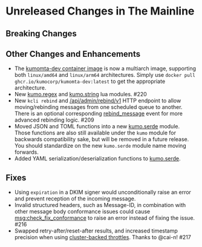 # Unreleased Changes in The Mainline

## Breaking Changes

## Other Changes and Enhancements
* The [kumomta-dev container
  image](https://github.com/KumoCorp/kumomta/pkgs/container/kumomta-dev) is now
  a multiarch image, supporting both `linux/amd64` and `linux/arm64`
  architectures.  Simply use `docker pull ghcr.io/kumocorp/kumomta-dev:latest`
  to get the appropriate architecture.
* New [kumo.regex](../reference/regex/index.md) and
  [kumo.string](../reference/string/index.md) lua modules. #220
* New `kcli rebind` and
  [/api/admin/rebind/v1](../../reference/rapidoc/#post-/api/admin/rebind/v1) HTTP
  endpoint to allow moving/rebinding messages from one scheduled queue to
  another. There is an optional corresponding
  [rebind_message](../reference/events/rebind_message.md) event for more
  advanced rebinding logic. #209
* Moved JSON and TOML functions into a new
  [kumo.serde](../reference/kumo.serde/index.md) module. Those functions are
  also still available under the `kumo` module for backwards compatibility
  sake, but will be removed in a future release. You should standardize on the
  new `kumo.serde` module name moving forwards.
* Added YAML serialization/deserialization functions to
  [kumo.serde](../reference/kumo.serde/index.md).

## Fixes
* Using `expiration` in a DKIM signer would unconditionally raise an error and
  prevent reception of the incoming message.
* Invalid structured headers, such as Message-ID, in combination with other message
  body conformance issues could cause
  [msg:check_fix_conformance](../reference/message/check_fix_conformance.md) to
  raise an error instead of fixing the issue. #216
* Swapped retry-after/reset-after results, and increased timestamp precision
  when using [cluster-backed
  throttles](../reference/kumo/configure_redis_throttles.md). Thanks to @cai-n!
  #217
